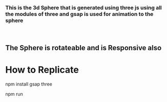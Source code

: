 
### This is the 3d Sphere that is generated using three js using all the modules of three and gsap is used for animation to the sphere 
<br>

## The Sphere is rotateable and is Responsive also 


# How to Replicate 

npm install gsap three

npm run
